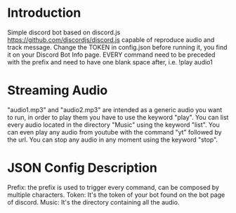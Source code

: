 # Introduction
Simple discord bot based on discord.js https://github.com/discordjs/discord.js capable of reproduce audio and track message.
Change the TOKEN in config.json before running it, you find it on your Discord Bot Info page.
EVERY command need to be preceded with the prefix and need to have one blank space after, i.e. !play audio1

# Streaming Audio
"audio1.mp3" and "audio2.mp3" are intended as a generic audio you want to run, in order to play them you have to use the keyword "play".
You can list every audio located in the directory "Music" using the keyword "list".
You can even play any audio from youtube with the command "yt" followed by the url.
You can stop any audio in any moment using the keyword "stop".


# JSON Config Description
Prefix: the prefix is used to trigger every command, can be composed by multiple characters.
Token: It's the token of your bot found on the bot page of discord.
Music: It's the directory containing all the audio.
